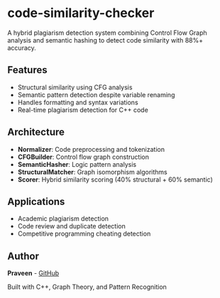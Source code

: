 # code-similarity-checker

A hybrid plagiarism detection system combining Control Flow Graph analysis and semantic hashing to detect code similarity with 88%+ accuracy.

## Features
- Structural similarity using CFG analysis
- Semantic pattern detection despite variable renaming
- Handles formatting and syntax variations
- Real-time plagiarism detection for C++ code

## Architecture
- **Normalizer**: Code preprocessing and tokenization
- **CFGBuilder**: Control flow graph construction  
- **SemanticHasher**: Logic pattern analysis
- **StructuralMatcher**: Graph isomorphism algorithms
- **Scorer**: Hybrid similarity scoring (40% structural + 60% semantic)

## Applications
- Academic plagiarism detection
- Code review and duplicate detection
- Competitive programming cheating detection

## Author
**Praveen** - [GitHub](https://github.com/praveengithubuser)

Built with C++, Graph Theory, and Pattern Recognition

